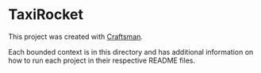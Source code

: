 # TaxiRocket

This project was created with [Craftsman](https://github.com/pdevito3/craftsman).

Each bounded context is in this directory and has additional information on how to run each project in their respective README files.